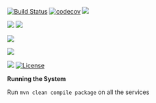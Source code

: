 
[![Build Status](https://travis-ci.org/rutujaBacchuwar/DemoSetup.svg?branch=master)](https://travis-ci.org/rutujaBacchuwar/DemoSetup)
[![codecov](https://codecov.io/gh/rutujaBacchuwar/DemoSetup/branch/master/graph/badge.svg)](https://codecov.io/gh/rutujaBacchuwar/DemoSetup)
![](https://img.shields.io/codecov/c/github/rutujaBacchuwar/DemoSetup.svg?style=flat)

![](https://img.shields.io/snyk/vulnerabilities/github/rutujaBacchuwar/DemoSetup.svg?style=popout)
![](https://img.shields.io/github/issues/rutujaBacchuwar/DemoSetup.svg?style=popout)

![](https://img.shields.io/github/contributors/rutujaBacchuwar/DemoSetup.svg?style=popout)

![](https://img.shields.io/github/last-commit/rutujaBacchuwar/DemoSetup.svg?style=popout)

![](https://img.shields.io/github/repo-size/rutujaBacchuwar/DemoSetup.svg?style=popout)
[![License](https://img.shields.io/badge/License-Apache%202.0-blue.svg)](https://opensource.org/licenses/Apache-2.0)

****Running the System****

Run ```mvn clean compile package``` on all the services
